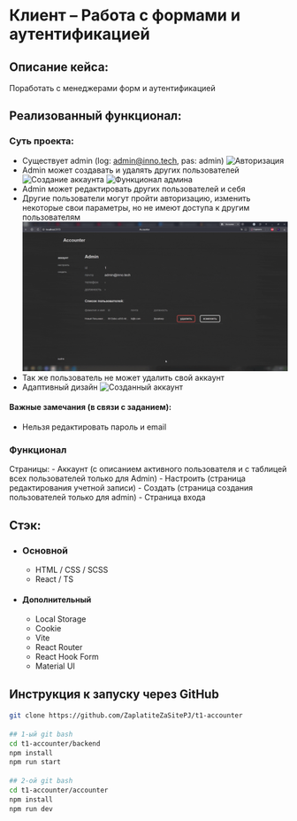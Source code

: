 # Клиент – Работа с формами и аутентификацией

## Описание кейса:

Поработать с менеджерами форм и аутентификацией

## Реализованный функционал:

### Суть проекта:

- Существует admin (log: admin@inno.tech, pas: admin)
  ![Авторизация](auth.gif)
- Admin может создавать и удалять других пользователей
  ![Создание аккаунта](create_acc.gif)
  ![Функционал админа](funcs.gif)
- Admin может редактировать других пользователей и себя
- Другие пользователи могут пройти авторизацию, изменить некоторые свои параметры, но не имеют доступа к другим пользователям
  ![Созданный аккаунт](newAcc.gif)
- Так же пользователь не может удалить свой аккаунт
- Адаптивный дизайн
 ![Созданный аккаунт](ad.gif)

#### Важные замечания (в связи с заданием):

- Нельзя редактировать пароль и email

### Функционал

Страницы:
      - Аккаунт (с описанием активного пользователя и с таблицей всех пользователей только для Admin)
      - Настроить (страница редактирования учетной записи)
      - Создать (страница создания пользователей только для admin)
      - Страница входа

## Стэк:

-   ### Основной
    -   HTML / CSS / SCSS
    -   React / TS
-   #### Дополнительный
    -   Local Storage
    -   Cookie
    -   Vite
    -   React Router
    -   React Hook Form
    -   Material UI

## Инструкция к запуску через GitHub

```bash
git clone https://github.com/ZaplatiteZaSitePJ/t1-accounter

## 1-ый git bash
cd t1-accounter/backend
npm install
npm run start

## 2-ой git bash
cd t1-accounter/accounter
npm install
npm run dev
```
